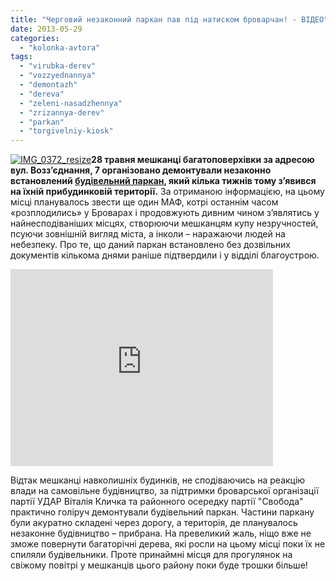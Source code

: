```yaml
---
title: "Черговий незаконний паркан пав під натиском броварчан! - ВІДЕО"
date: 2013-05-29
categories: 
  - "kolonka-avtora"
tags: 
  - "virubka-derev"
  - "vozzyednannya"
  - "demontazh"
  - "dereva"
  - "zeleni-nasadzhennya"
  - "zrizannya-derev"
  - "parkan"
  - "torgivelniy-kiosk"
---
```


[![IMG_0372_resize](https://mpz.brovary.org/wp-content/uploads/2013/05/IMG_0372_resize.jpg)](https://mpz.brovary.org/wp-content/uploads/2013/05/IMG_0372_resize.jpg)**28 травня мешканці багатоповерхівки за адресою вул. Возз’єднання, 7 організовано демонтували незаконно встановлений [будівельний паркан](https://mpz.brovary.org/nevidomi-zrubali-kilka-derev-po-vul-vozz-yednannya-shhob-zbuduvati-na-yih-mistsi-apteku/), який кілька тижнів тому з’явився на їхній прибудинковій території.** За отриманою інформацією, на цьому місці планувалось звести ще один МАФ, котрі останнім часом «розплодились» у Броварах і продовжують дивним чином з’являтись у найнесподіваніших місцях, створюючи мешканцям купу незручностей, псуючи зовнішній вигляд міста, а інколи – наражаючи людей на небезпеку. Про те, що даний паркан встановлено без дозвільних документів кількома днями раніше підтвердили і у відділі благоустрою.

<iframe src="http://www.youtube.com/embed/qPacriIoq68" height="315" width="420" allowfullscreen frameborder="0"></iframe>

Відтак мешканці навколишніх будинків, не сподіваючись на реакцію влади на самовільне будівництво, за підтримки броварської організації партії УДАР Віталія Кличка та районного осередку партії "Свобода" практично голіруч демонтували будівельний паркан. Частини паркану були акуратно складені через дорогу, а територія, де планувалось незаконне будівництво – прибрана. На превеликий жаль, ніщо вже не зможе повернути багаторічні дерева, які росли на цьому місці поки їх не спиляли будівельники. Проте принаймні місця для прогулянок на свіжому повітрі у мешканців цього району поки буде трошки більше!

